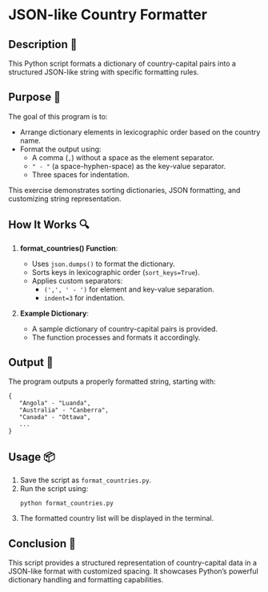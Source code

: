 # JSON-like Country Formatter

## Description 📝

This Python script formats a dictionary of country-capital pairs into a structured JSON-like string with specific formatting rules.

## Purpose 🎯

The goal of this program is to:

-   Arrange dictionary elements in lexicographic order based on the country name.
-   Format the output using:
    -   A comma (`,`) without a space as the element separator.
    -   `" - "` (a space-hyphen-space) as the key-value separator.
    -   Three spaces for indentation.

This exercise demonstrates sorting dictionaries, JSON formatting, and customizing string representation.

## How It Works 🔍

1. **format_countries() Function**:

    - Uses `json.dumps()` to format the dictionary.
    - Sorts keys in lexicographic order (`sort_keys=True`).
    - Applies custom separators:
        - `(',', ' - ')` for element and key-value separation.
        - `indent=3` for indentation.

2. **Example Dictionary**:
    - A sample dictionary of country-capital pairs is provided.
    - The function processes and formats it accordingly.

## Output 📜

The program outputs a properly formatted string, starting with:

```
{
   "Angola" - "Luanda",
   "Australia" - "Canberra",
   "Canada" - "Ottawa",
   ...
}
```

## Usage 📦

1. Save the script as `format_countries.py`.
2. Run the script using:
    ```
    python format_countries.py
    ```
3. The formatted country list will be displayed in the terminal.

## Conclusion 🚀

This script provides a structured representation of country-capital data in a JSON-like format with customized spacing.
It showcases Python’s powerful dictionary handling and formatting capabilities.
